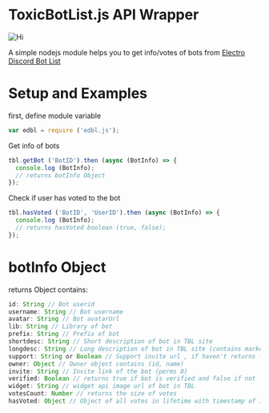 # ToxicBotList.js API Wrapper
![Hi](https://nodei.co/npm/edbl.js.png?downloads=true&stars=true)

A simple nodejs module helps you to get info/votes of bots from [Electro Discord Bot List](https://www.edbl.xyz)
# Setup and Examples
first, define module variable
```js
var edbl = require ('edbl.js');
```
Get info of bots
```js
tbl.getBot ('BotID').then (async (BotInfo) => {
  console.log (BotInfo);
  // returns botInfo Object
});
```
Check if user has voted to the bot
```js
tbl.hasVoted ('BotID', 'UserID').then (async (BotInfo) => {
  console.log (BotInfo);
  // returns hasVoted boolean (true, false);
});
```
# botInfo Object
returns Object contains: 
```js
id: String // Bot userid
username: String // Bot username
avatar: String // Bot avatarUrl
lib: String // Library of bot
prefix: String // Prefix of bot
shortdesc: String // Short description of bot in TBL site
longdesc: String // Long description of bot in TBL site (contains markdown & html)
support: String or Boolean // Support invite url , if haven't returns false
owner: Object // Owner object contains (id, name)
invite: String // Invite link of the bot (perms 8)
verified: Boolean // returns true if bot is verified and false if not
widget: String // widget api image url of bot in TBL
votesCount: Number // returns the size of votes
hasVoted: Object // Object of all votes in lifetime with timestamp of it
```
